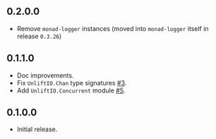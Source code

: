 ## 0.2.0.0

* Remove `monad-logger` instances (moved into `monad-logger` itself in
  release `0.3.26`)

## 0.1.1.0

* Doc improvements.
* Fix `UnliftIO.Chan` type signatures [#3](https://github.com/fpco/unliftio/pull/3).
* Add `UnliftIO.Concurrent` module [#5](https://github.com/fpco/unliftio/pull/5).

## 0.1.0.0

* Initial release.
